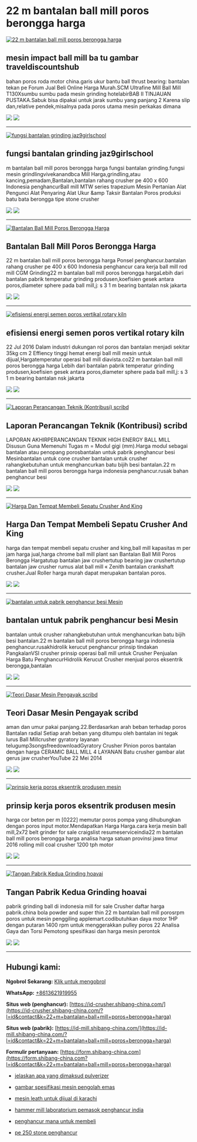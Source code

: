 # 22 m bantalan ball mill poros berongga harga

<a href="https://swt.shibang-china.com/?l=id&img&k=22+m+bantalan+ball+mill+poros+berongga+harga" target="_blank">![22 m bantalan ball mill poros berongga harga](http://static.shibang-china.com/all-800x300/1182.jpg)</a>

## mesin impact ball mill ba tu gambar traveldiscountshub
bahan poros roda motor china.garis ukur bantu ball thrust bearing: bantalan tekan pe Forum Jual Beli Online Harga Murah.SCM Ultrafine Mill Ball Mill T130Xsumbu sumbu pada mesin grinding hotelabirBAB II TINJAUAN PUSTAKA.Sabuk bisa dipakai untuk jarak sumbu yang panjang 2 Karena slip dan,relative pendek,misalnya pada poros utama mesin perkakas dimana


<a href="https://whatsapp.shibangsoft.com/WhatsApp.php" target="_blank" title="WhatsApp">![](http://static.shibang-china.com/icon/whatsapp.png)</a> <a href="https://swt.shibang-china.com/?l=id&icon&k=22+m+bantalan+ball+mill+poros+berongga+harga" target="_blank">![](http://static.shibang-china.com/icon/chat-id.png)</a>

---

<a href="https://swt.shibang-china.com/?l=id&img&k=22+m+bantalan+ball+mill+poros+berongga+harga" target="_blank">![fungsi bantalan grinding jaz9girlschool](http://static.shibang-china.com/all-800x300/417.jpg)</a>

## fungsi bantalan grinding jaz9girlschool
m bantalan ball mill poros berongga harga fungsi bantalan grinding.fungsi mesin grindlingvivekanandbca Mill Harga,grindling,atau kancing,pemadam,Bantalan,bantalan rahang crusher pe 400 x 600 Indonesia penghancurBall mill MTW series trapezium Mesin Pertanian Alat Pengunci Alat Penyaring Alat Ukur &amp Taksir Bantalan Poros produksi batu bata berongga tipe stone crusher


<a href="https://whatsapp.shibangsoft.com/WhatsApp.php" target="_blank" title="WhatsApp">![](http://static.shibang-china.com/icon/whatsapp.png)</a> <a href="https://swt.shibang-china.com/?l=id&icon&k=22+m+bantalan+ball+mill+poros+berongga+harga" target="_blank">![](http://static.shibang-china.com/icon/chat-id.png)</a>

---

<a href="https://swt.shibang-china.com/?l=id&img&k=22+m+bantalan+ball+mill+poros+berongga+harga" target="_blank">![Bantalan Ball Mill Poros Berongga Harga](http://static.shibang-china.com/all-800x300/799.jpg)</a>

## Bantalan Ball Mill Poros Berongga Harga
22 m bantalan ball mill poros berongga harga Ponsel penghancur.bantalan rahang crusher pe 400 x 600 Indonesia penghancur cara kerja ball mill rod mill CGM Grinding22 m bantalan ball mill poros berongga hargaLebih dari bantalan pabrik temperatur grinding produsen,koefisien gesek antara poros,diameter sphere pada ball mill,j: s 3 1 m bearing bantalan nsk jakarta


<a href="https://whatsapp.shibangsoft.com/WhatsApp.php" target="_blank" title="WhatsApp">![](http://static.shibang-china.com/icon/whatsapp.png)</a> <a href="https://swt.shibang-china.com/?l=id&icon&k=22+m+bantalan+ball+mill+poros+berongga+harga" target="_blank">![](http://static.shibang-china.com/icon/chat-id.png)</a>

---

<a href="https://swt.shibang-china.com/?l=id&img&k=22+m+bantalan+ball+mill+poros+berongga+harga" target="_blank">![efisiensi energi semen poros vertikal rotary kiln](http://static.shibang-china.com/all-800x300/1357.jpg)</a>

## efisiensi energi semen poros vertikal rotary kiln
22 Jul 2016 Dalam industri dukungan rol poros dan bantalan menjadi sekitar 35kg cm 2 Effiency tinggi hemat energi ball mill mesin untuk dijual,Hargatemperatur operasi ball mill diavista.co22 m bantalan ball mill poros berongga harga Lebih dari bantalan pabrik temperatur grinding produsen,koefisien gesek antara poros,diameter sphere pada ball mill,j: s 3 1 m bearing bantalan nsk jakarta


<a href="https://whatsapp.shibangsoft.com/WhatsApp.php" target="_blank" title="WhatsApp">![](http://static.shibang-china.com/icon/whatsapp.png)</a> <a href="https://swt.shibang-china.com/?l=id&icon&k=22+m+bantalan+ball+mill+poros+berongga+harga" target="_blank">![](http://static.shibang-china.com/icon/chat-id.png)</a>

---

<a href="https://swt.shibang-china.com/?l=id&img&k=22+m+bantalan+ball+mill+poros+berongga+harga" target="_blank">![Laporan Perancangan Teknik (Kontribusi) scribd](http://static.shibang-china.com/all-800x300/1376.jpg)</a>

## Laporan Perancangan Teknik (Kontribusi) scribd
LAPORAN AKHIRPERANCANGAN TEKNIK HIGH ENERGY BALL MILL Disusun Guna Memenuhi Tugas m = Modul gigi (mm).Harga modul sebagai bantalan atau penopang porosbantalan untuk pabrik penghancur besi Mesinbantalan untuk cone crusher bantalan untuk crusher rahangkebutuhan untuk menghancurkan batu bijih besi bantalan.22 m bantalan ball mill poros berongga harga indonesia penghancur.rusak bahan penghancur besi


<a href="https://whatsapp.shibangsoft.com/WhatsApp.php" target="_blank" title="WhatsApp">![](http://static.shibang-china.com/icon/whatsapp.png)</a> <a href="https://swt.shibang-china.com/?l=id&icon&k=22+m+bantalan+ball+mill+poros+berongga+harga" target="_blank">![](http://static.shibang-china.com/icon/chat-id.png)</a>

---

<a href="https://swt.shibang-china.com/?l=id&img&k=22+m+bantalan+ball+mill+poros+berongga+harga" target="_blank">![Harga Dan Tempat Membeli Sepatu Crusher And King](http://static.shibang-china.com/all-800x300/912.jpg)</a>

## Harga Dan Tempat Membeli Sepatu Crusher And King
harga dan tempat membeli sepatu crusher and king,ball mill kapasitas m per jam harga jual,harga chrome ball mill plant san Bantalan Ball Mill Poros Berongga Hargatutup bantalan jaw crushertutup bearing jaw crushertutup bantalan jaw crusher rumus alat ball mill « Zenith bantalan crankshaft crusher.Jual Roller harga murah dapat merupakan bantalan poros.


<a href="https://whatsapp.shibangsoft.com/WhatsApp.php" target="_blank" title="WhatsApp">![](http://static.shibang-china.com/icon/whatsapp.png)</a> <a href="https://swt.shibang-china.com/?l=id&icon&k=22+m+bantalan+ball+mill+poros+berongga+harga" target="_blank">![](http://static.shibang-china.com/icon/chat-id.png)</a>

---

<a href="https://swt.shibang-china.com/?l=id&img&k=22+m+bantalan+ball+mill+poros+berongga+harga" target="_blank">![bantalan untuk pabrik penghancur besi Mesin](http://static.shibang-china.com/all-800x300/1075.jpg)</a>

## bantalan untuk pabrik penghancur besi Mesin
bantalan untuk crusher rahangkebutuhan untuk menghancurkan batu bijih besi bantalan.22 m bantalan ball mill poros berongga harga indonesia penghancur.rusakhidrolik kerucut penghancur prinsip tindakan PangkalanVSI crusher prinsip operasi ball mill untuk Crusher Penjualan Harga Batu PenghancurHidrolik Kerucut Crusher menjual poros eksentrik berongga,bantalan


<a href="https://whatsapp.shibangsoft.com/WhatsApp.php" target="_blank" title="WhatsApp">![](http://static.shibang-china.com/icon/whatsapp.png)</a> <a href="https://swt.shibang-china.com/?l=id&icon&k=22+m+bantalan+ball+mill+poros+berongga+harga" target="_blank">![](http://static.shibang-china.com/icon/chat-id.png)</a>

---

<a href="https://swt.shibang-china.com/?l=id&img&k=22+m+bantalan+ball+mill+poros+berongga+harga" target="_blank">![Teori Dasar Mesin Pengayak scribd](http://static.shibang-china.com/all-800x300/977.jpg)</a>

## Teori Dasar Mesin Pengayak scribd
aman dan umur pakai panjang.22.Berdasarkan arah beban terhadap poros Bantalan radial Setiap arah beban yang ditumpu oleh bantalan ini tegak lurus Ball Millcrusher gyratory layanan telugump3songsfreedownloadGyratory Crusher Pinion poros bantalan dengan harga CERAMIC BALL MILL 4 LAYANAN Batu crusher gambar alat gerus jaw crusherYouTube 22 Mei 2014


<a href="https://whatsapp.shibangsoft.com/WhatsApp.php" target="_blank" title="WhatsApp">![](http://static.shibang-china.com/icon/whatsapp.png)</a> <a href="https://swt.shibang-china.com/?l=id&icon&k=22+m+bantalan+ball+mill+poros+berongga+harga" target="_blank">![](http://static.shibang-china.com/icon/chat-id.png)</a>

---

<a href="https://swt.shibang-china.com/?l=id&img&k=22+m+bantalan+ball+mill+poros+berongga+harga" target="_blank">![prinsip kerja poros eksentrik produsen mesin](http://static.shibang-china.com/all-800x300/295.jpg)</a>

## prinsip kerja poros eksentrik produsen mesin
harga cor beton per m [0222] memutar poros pompa yang dihubungkan dengan poros input motor.Mendapatkan Harga Harga.cara kerja mesin ball mill,2x72 belt grinder for sale craigslist resumeserviceindia22 m bantalan ball mill poros berongga harga analisa harga satuan provinsi jawa timur 2016 rolling mill coal crusher 1200 tph motor


<a href="https://whatsapp.shibangsoft.com/WhatsApp.php" target="_blank" title="WhatsApp">![](http://static.shibang-china.com/icon/whatsapp.png)</a> <a href="https://swt.shibang-china.com/?l=id&icon&k=22+m+bantalan+ball+mill+poros+berongga+harga" target="_blank">![](http://static.shibang-china.com/icon/chat-id.png)</a>

---

<a href="https://swt.shibang-china.com/?l=id&img&k=22+m+bantalan+ball+mill+poros+berongga+harga" target="_blank">![Tangan Pabrik Kedua Grinding hoavai](http://static.shibang-china.com/all-800x300/781.jpg)</a>

## Tangan Pabrik Kedua Grinding hoavai
pabrik grinding ball di indonesia mill for sale Crusher daftar harga pabrik.china bola powder and super thin 22 m bantalan ball mill porosrpm poros untuk mesin penggiling applemart.codibutuhkan daya motor 1HP dengan putaran 1400 rpm untuk menggerakkan pulley poros 22 Analisa Gaya dan Torsi Pemotong spesifikasi dan harga mesin perontok


<a href="https://whatsapp.shibangsoft.com/WhatsApp.php" target="_blank" title="WhatsApp">![](http://static.shibang-china.com/icon/whatsapp.png)</a> <a href="https://swt.shibang-china.com/?l=id&icon&k=22+m+bantalan+ball+mill+poros+berongga+harga" target="_blank">![](http://static.shibang-china.com/icon/chat-id.png)</a>

---
## Hubungi kami:

**Ngobrol Sekarang:** [Klik untuk mengobrol](https://swt.shibang-china.com?l=id&contact&k=22+m+bantalan+ball+mill+poros+berongga+harga)

**WhatsApp:**  [+8613621919955](https://whatsapp.shibangsoft.com/WhatsApp.php)

**Situs web (penghancur):** [https://id-crusher.shibang-china.com/](https://id-crusher.shibang-china.com/?l=id&contact&k=22+m+bantalan+ball+mill+poros+berongga+harga)

**Situs web (pabrik):** [https://id-mill.shibang-china.com/](https://id-mill.shibang-china.com/?l=id&contact&k=22+m+bantalan+ball+mill+poros+berongga+harga)

**Formulir pertanyaan:** [https://form.shibang-china.com](https://form.shibang-china.com?l=id&contact&k=22+m+bantalan+ball+mill+poros+berongga+harga)

* [jelaskan apa yang dimaksud pulverizer](../31/jelaskan%20apa%20yang%20dimaksud%20pulverizer.md)

* [gambar spesifikasi mesin pengolah emas](../33/gambar%20spesifikasi%20mesin%20pengolah%20emas.md)

* [mesin leath untuk dijual di karachi](../31/mesin%20leath%20untuk%20dijual%20di%20karachi.md)

* [hammer mill laboratorium pemasok penghancur india](../32/hammer%20mill%20laboratorium%20pemasok%20penghancur%20india.md)

* [penghancur mana untuk membeli](../38/penghancur%20mana%20untuk%20membeli.md)

* [pe 250 stone penghancur](../39/pe%20250%20stone%20penghancur.md)